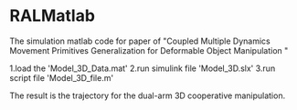 # RALMatlab

The simulation matlab code for paper of "Coupled Multiple Dynamics Movement Primitives Generalization for Deformable Object Manipulation "

1.load the 'Model_3D_Data.mat' 2.run simulink file 'Model_3D.slx' 3.run script file 'Model_3D_file.m'

The result is the trajectory for the dual-arm 3D cooperative manipulation.
